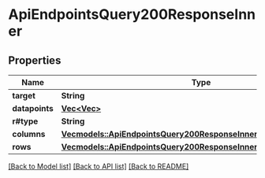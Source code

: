 # ApiEndpointsQuery200ResponseInner

## Properties
Name | Type | Description | Notes
------------ | ------------- | ------------- | -------------
**target** | **String** |  | 
**datapoints** | [**Vec<Vec<f64>>**](array.md) |  | 
**r#type** | **String** |  | 
**columns** | [**Vec<models::ApiEndpointsQuery200ResponseInnerAnyOf1ColumnsInner>**](api_endpoints_query_200_response_inner_anyOf_1_columns_inner.md) |  | 
**rows** | [**Vec<models::ApiEndpointsQuery200ResponseInnerAnyOf1RowsInner>**](api_endpoints_query_200_response_inner_anyOf_1_rows_inner.md) |  | 

[[Back to Model list]](../README.md#documentation-for-models) [[Back to API list]](../README.md#documentation-for-api-endpoints) [[Back to README]](../README.md)



